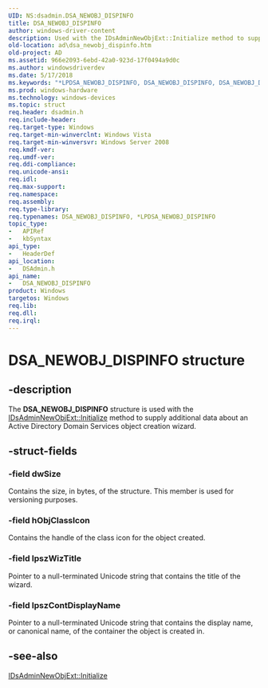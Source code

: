 ```yaml
---
UID: NS:dsadmin.DSA_NEWOBJ_DISPINFO
title: DSA_NEWOBJ_DISPINFO
author: windows-driver-content
description: Used with the IDsAdminNewObjExt::Initialize method to supply additional data about an Active Directory Domain Services object creation wizard.
old-location: ad\dsa_newobj_dispinfo.htm
old-project: AD
ms.assetid: 966e2093-6ebd-42a0-923d-17f0494a9d0c
ms.author: windowsdriverdev
ms.date: 5/17/2018
ms.keywords: "*LPDSA_NEWOBJ_DISPINFO, DSA_NEWOBJ_DISPINFO, DSA_NEWOBJ_DISPINFO structure [Active Directory], LPDSA_NEWOBJ_DISPINFO, LPDSA_NEWOBJ_DISPINFO structure pointer [Active Directory], ad.dsa_newobj_dispinfo, dsadmin/DSA_NEWOBJ_DISPINFO, dsadmin/LPDSA_NEWOBJ_DISPINFO"
ms.prod: windows-hardware
ms.technology: windows-devices
ms.topic: struct
req.header: dsadmin.h
req.include-header: 
req.target-type: Windows
req.target-min-winverclnt: Windows Vista
req.target-min-winversvr: Windows Server 2008
req.kmdf-ver: 
req.umdf-ver: 
req.ddi-compliance: 
req.unicode-ansi: 
req.idl: 
req.max-support: 
req.namespace: 
req.assembly: 
req.type-library: 
req.typenames: DSA_NEWOBJ_DISPINFO, *LPDSA_NEWOBJ_DISPINFO
topic_type:
-	APIRef
-	kbSyntax
api_type:
-	HeaderDef
api_location:
-	DSAdmin.h
api_name:
-	DSA_NEWOBJ_DISPINFO
product: Windows
targetos: Windows
req.lib: 
req.dll: 
req.irql: 
---
```


# DSA_NEWOBJ_DISPINFO structure


## -description


The <b>DSA_NEWOBJ_DISPINFO</b> structure is used with the <a href="https://msdn.microsoft.com/38dd4f43-6f8f-460a-9c5d-0a506d993101">IDsAdminNewObjExt::Initialize</a> method to supply additional data about an Active Directory Domain Services  object creation wizard.


## -struct-fields




### -field dwSize

Contains the size, in bytes, of the structure. This member is used for versioning purposes.


### -field hObjClassIcon

Contains the handle  of the class icon for the object created.


### -field lpszWizTitle

Pointer to a null-terminated Unicode string that contains the title of the wizard.


### -field lpszContDisplayName

Pointer to a null-terminated Unicode string that contains the display name, or canonical name,  of the container the object is created in.


## -see-also




<a href="https://msdn.microsoft.com/38dd4f43-6f8f-460a-9c5d-0a506d993101">IDsAdminNewObjExt::Initialize</a>
 

 

